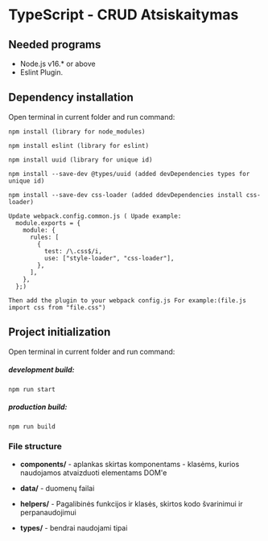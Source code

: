 # TypeScript - CRUD Atsiskaitymas

## Needed programs

- Node.js v16.\* or above
- Eslint Plugin.

## Dependency installation

Open terminal in current folder and run command:

```
npm install (library for node_modules)

npm install eslint (library for eslint)

npm install uuid (library for unique id)

npm install --save-dev @types/uuid (added devDependencies types for unique id)

npm install --save-dev css-loader (added ddevDependencies install css-loader)

Update webpack.config.common.js ( Upade example:
  module.exports = {
    module: {
      rules: [
        {
          test: /\.css$/i,
          use: ["style-loader", "css-loader"],
        },
      ],
    },
  };)

Then add the plugin to your webpack config.js For example:(file.js import css from "file.css")
```

## Project initialization

Open terminal in current folder and run command:

##### development build:

```
npm run start 
```

##### production build:

```
npm run build
```

### File structure

- **components/** - aplankas skirtas komponentams - klasėms, kurios naudojamos atvaizduoti elementams DOM'e

- **data/** - duomenų failai

- **helpers/** - Pagalibinės funkcijos ir klasės, skirtos kodo švarinimui ir perpanaudojimui

- **types/** - bendrai naudojami tipai